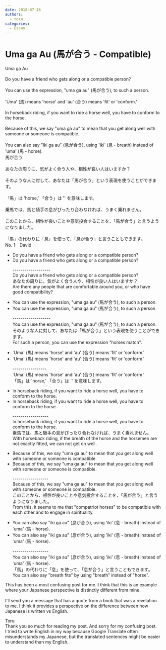 ```yaml
---
date: 2018-07-16
authors:
  - toru
categories:
  - Essay
---
```


<h1 id="subject_show">Uma ga Au (馬が合う - Compatible)</h1>
<div class="date" hidden>Jul 16, 2018 16:57</div>
<div id="post"><div id="body_show_ori">
Uma ga Au<br/><br/>Do you have a friend who gets along or a compatible person?<br/><br/>You can use the expression, "uma ga au" (馬が合う), to such a person.<br/><br/>'Uma' (馬) means 'horse' and 'au' (合う) means 'fit' or 'conform.'<br/><br/>In horseback riding, if you want to ride a horse well, you have to conform to the horse.<br/><br/>Because of this, we say "uma ga au" to mean that you get along well with someone or someone is compatible.<br/><br/>You can also say "iki ga au" (息が合う), using 'iki' (息 - breath) instead of 'uma' (馬 - horse).
</div></div>

<!-- more -->

<div id="post_ja"><div id="body_show_mo">
馬が合う<br/><br/>あなたの周りに、気がよく合う人や、相性が良い人はいますか？<br/><br/>そのような人に対して、あなたは「馬が合う」という表現を使うことができます。<br/><br/>「馬」は 'horse,' 「合う」は '' を意味します。<br/><br/>乗馬では、馬と騎手の息がぴったり合わなければ、うまく乗れません。<br/><br/>このことから、相性が良いことや意気投合することを、「馬が合う」と言うようになりました。<br/><br/>「馬」の代わりに「息」を使って、「息が合う」と言うこともできます。
</div></div>
<div id="block"><div class="first_name"> No. 1　<span class="just_name">David</span></div><div id="block2">
<ul class="correction_field">
<li class="incorrect">Do you have a friend who gets along or a compatible person?</li>
<li class="corrected correct">
Do you have a friend who gets along or a compatible person?
<p class="correction_comment">-------------------<br/>Do you have a friend who gets along or a compatible person?<br/>あなたの周りに、気がよく合う人や、相性が良い人はいますか？<br/>Are there any people that are comfortable around you, or who have good compatibility?</p>
</li>
</ul>
<ul class="correction_field">
<li class="incorrect">You can use the expression, "uma ga au" (馬が合う), to such a person.</li>
<li class="corrected correct">
You can use the expression, "uma ga au" (馬が合う), to such a person.
<p class="correction_comment">-------------------<br/>You can use the expression, "uma ga au" (馬が合う), to such a person.<br/>そのような人に対して、あなたは「馬が合う」という表現を使うことができます。<br/>For such a person, you can use the expression "horses match".</p>
</li>
</ul>
<ul class="correction_field">
<li class="incorrect">'Uma' (馬) means 'horse' and 'au' (合う) means 'fit' or 'conform.'</li>
<li class="corrected correct">
'Uma' (馬) means 'horse' and 'au' (合う) means 'fit' or 'conform.'
<p class="correction_comment">-----------------<br/>'Uma' (馬) means 'horse' and 'au' (合う) means 'fit' or 'conform.'<br/>「馬」は 'horse,' 「合う」は '' を意味します。</p>
</li>
</ul>
<ul class="correction_field">
<li class="incorrect">In horseback riding, if you want to ride a horse well, you have to conform to the horse.</li>
<li class="corrected correct">
In horseback riding, if you want to ride a horse well, you have to conform to the horse.
<p class="correction_comment">------------------<br/>In horseback riding, if you want to ride a horse well, you have to conform to the horse.<br/>乗馬では、馬と騎手の息がぴったり合わなければ、うまく乗れません。<br/>With horseback riding, if the breath of the horse and the horsemen are not exactly fitted, we can not get on well.</p>
</li>
</ul>
<ul class="correction_field">
<li class="incorrect">Because of this, we say "uma ga au" to mean that you get along well with someone or someone is compatible.</li>
<li class="corrected correct">
Because of this, we say "uma ga au" to mean that you get along well with someone or someone is compatible.
<p class="correction_comment">------------------<br/>Because of this, we say "uma ga au" to mean that you get along well with someone or someone is compatible.<br/>このことから、相性が良いことや意気投合することを、「馬が合う」と言うようになりました。<br/>From this, it seems to me that "compatriot horses" to be compatible with each other and to engage in spirituality.</p>
</li>
</ul>
<ul class="correction_field">
<li class="incorrect">You can also say "iki ga au" (息が合う), using 'iki' (息 - breath) instead of 'uma' (馬 - horse).</li>
<li class="corrected correct">
You can also say "iki ga au" (息が合う), using 'iki' (息 - breath) instead of 'uma' (馬 - horse).
<p class="correction_comment">------------------<br/>You can also say "iki ga au" (息が合う), using 'iki' (息 - breath) instead of 'uma' (馬 - horse).<br/>「馬」の代わりに「息」を使って、「息が合う」と言うこともできます。<br/>You can also say "breath fits" by using "breath" instead of "horse".</p>
</li>
</ul>
<p class="comment_small">
 This has been a most confusing post for me. I think that this is an example where your Japanese perspective is distinctly different from mine.
 <br/>
 <br/>
 I'll send you a message that has a quote from a book  that was a revelation to me. I think it provides a perspective on the difference between how Japanese is written vs English.
</p>

</div><div class="name"><span class="just_name">Toru</span><br>
Thank you so much for reading my post. And sorry for my confusing post.<br/>I tried to write English in my way because Google Translate often misunderstands my Japanese, but the translated sentences might be easier to understand than my English.
</div>
</div>
